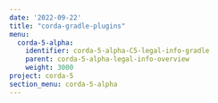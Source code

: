 ```yaml
---
date: '2022-09-22'
title: "corda-gradle-plugins"
menu:
  corda-5-alpha:
    identifier: corda-5-alpha-C5-legal-info-gradle
    parent: corda-5-alpha-legal-info-overview
    weight: 3000
project: corda-5
section_menu: corda-5-alpha
---
```

